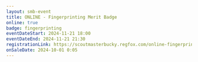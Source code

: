 ```yaml
---
layout: smb-event
title: ONLINE - Fingerprinting Merit Badge
online: true
badge: fingerprinting
eventDateStart: 2024-11-21 18:00
eventDateEnd: 2024-11-21 21:30
registrationLink: https://scoutmasterbucky.regfox.com/online-fingerprinting-merit-badge-2024-11-21pm
onSaleDate: 2024-10-01 0:05
---
```

